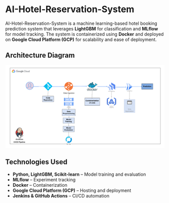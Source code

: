 # AI-Hotel-Reservation-System
AI-Hotel-Reservation-System is a machine learning-based hotel booking prediction system that leverages **LightGBM** for classification and **MLflow** for model tracking. The system is containerized using **Docker** and deployed on **Google Cloud Platform (GCP)** for scalability and ease of deployment.

## Architecture Diagram  
![AI-Hotel-Reservation-System Architecture](Architecture.png)  

## Technologies Used  
- **Python, LightGBM, Scikit-learn** – Model training and evaluation  
- **MLflow** – Experiment tracking  
- **Docker** – Containerization  
- **Google Cloud Platform (GCP)** – Hosting and deployment  
- **Jenkins & GitHub Actions** – CI/CD automation

